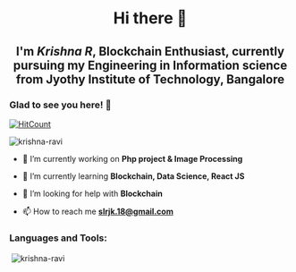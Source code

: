 <!--
**Krishna-Ravi/Krishna-Ravi** is a ✨ _special_ ✨ repository because its `README.md` (this file) appears on your GitHub profile.
- 📝[Resume](https://drive.google.com/file/d/17XaEDDbpbltHg9KGWFgIrFSlpvt0FPQM/view?usp=sharing)
-->



<h1 align="center">Hi there 👋 </h1>
<h2 align="center">I'm <b><i>Krishna R</i></b>, Blockchain Enthusiast, currently pursuing my Engineering in Information science from Jyothy Institute of Technology, Bangalore</h2>
<h3>Glad to see you here! 🤩 </h3>

[![HitCount](http://hits.dwyl.com/Krishna-Ravi/Krishna-Ravi.svg)](http://hits.dwyl.com/Krishna-Ravi/Krishna-Ravi)


<p align="left"> <img src="https://komarev.com/ghpvc/?username=krishna-ravi" alt="krishna-ravi" /> </p>



- 🔭 I’m currently working on **Php project & Image Processing**

- 🌱 I’m currently learning **Blockchain, Data Science, React JS**

- 🤝 I’m looking for help with **Blockchain**

- 📫 How to reach me **slrjk.18@gmail.com**



<!-- - 📝[Website](https://krishna-ravi.github.io/website/) -->

### Languages and Tools:

<!--<p align="left"><img src="https://download.blender.org/branding/community/blender_community_badge_white.svg" alt="blender" width="40" height="40"/> <img src="https://devicons.github.io/devicon/devicon.git/icons/python/python-original.svg" alt="python" width="40" height="40"/> <img src="https://devicons.github.io/devicon/devicon.git/icons/php/php-original.svg" alt="php" width="40" height="40"/>   <img src="https://devicons.github.io/devicon/devicon.git/icons/mysql/mysql-original-wordmark.svg" alt="mysql" width="40" height="40"/>  <img src="https://www.vectorlogo.zone/logos/tensorflow/tensorflow-icon.svg" alt="tensorflow" width="40" height="40"/>    <img src="https://www.vectorlogo.zone/logos/opencv/opencv-icon.svg" alt="opencv" width="40" height="40"/> <img src="https://www.vectorlogo.zone/logos/pytorch/pytorch-icon.svg" alt="pytorch" width="40" height="40"/> <img src="https://www.vectorlogo.zone/logos/pocoo_flask/pocoo_flask-icon.svg" alt="flask" width="40" height="40"/>  <br> <img src="https://devicons.github.io/devicon/devicon.git/icons/html5/html5-original-wordmark.svg" alt="html5" width="40" height="40"/> <img src="https://devicons.github.io/devicon/devicon.git/icons/css3/css3-original-wordmark.svg" alt="css3" width="40" height="40"/> <img src="https://devicons.github.io/devicon/devicon.git/icons/nodejs/nodejs-original-wordmark.svg" alt="nodejs" width="40" height="40"/> <img src="https://devicons.github.io/devicon/devicon.git/icons/java/java-original-wordmark.svg" alt="java" width="40" height="40"/><img src="https://devicons.github.io/devicon/devicon.git/icons/c/c-original.svg" alt="c" width="40" height="40"/> <img height="40" src="https://raw.githubusercontent.com/github/explore/80688e429a7d4ef2fca1e82350fe8e3517d3494d/topics/visual-studio-code/visual-studio-code.png"> <img height="40" src="https://raw.githubusercontent.com/github/explore/80688e429a7d4ef2fca1e82350fe8e3517d3494d/topics/atom/atom.png"></p> -->

<p>&nbsp;<img align="center" src="https://github-readme-stats.vercel.app/api?username=krishna-ravi&show_icons=true" alt="krishna-ravi" /></p>
